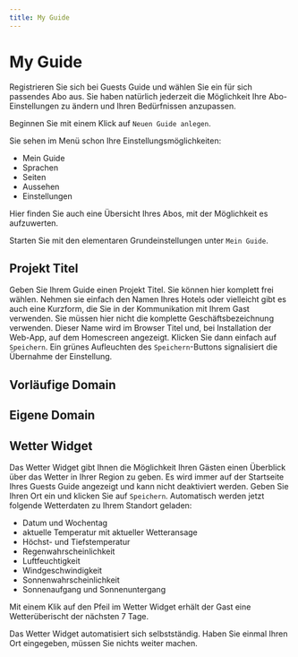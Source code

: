 ```yaml
---
title: My Guide
---
```

# My Guide

Registrieren Sie sich bei Guests Guide und wählen Sie ein für sich passendes Abo aus. Sie haben natürlich jederzeit die Möglichkeit Ihre Abo-Einstellungen zu ändern und Ihren Bedürfnissen anzupassen.

Beginnen Sie mit einem Klick auf `Neuen Guide anlegen`. 

Sie sehen im Menü schon Ihre Einstellungsmöglichkeiten:

- Mein Guide
- Sprachen
- Seiten
- Aussehen
- Einstellungen

Hier finden Sie auch eine Übersicht Ihres Abos, mit der Möglichkeit es aufzuwerten.

Starten Sie mit den elementaren Grundeinstellungen unter `Mein Guide`.

## Projekt Titel

Geben Sie Ihrem Guide einen Projekt Titel. Sie können hier komplett frei wählen. Nehmen 
sie einfach den Namen Ihres Hotels oder vielleicht gibt es auch eine Kurzform, die Sie in der Kommunikation mit Ihrem Gast verwenden. Sie müssen hier nicht die komplette Geschäftsbezeichnung verwenden. Dieser Name wird im Browser Titel und, bei Installation der Web-App, auf dem Homescreen angezeigt.
Klicken Sie dann einfach auf `Speichern`. Ein grünes Aufleuchten des `Speichern`-Buttons signalisiert die Übernahme der Einstellung.

## Vorläufige Domain

## Eigene Domain

## Wetter Widget

Das Wetter Widget gibt Ihnen die Möglichkeit Ihren Gästen einen Überblick über das Wetter in Ihrer Region zu geben. Es wird immer auf der Startseite Ihres Guests Guide angezeigt und kann nicht deaktiviert werden.
Geben Sie Ihren Ort ein und klicken Sie auf `Speichern`. Automatisch werden jetzt folgende Wetterdaten zu Ihrem Standort geladen:

- Datum und Wochentag
- aktuelle Temperatur mit aktueller Wetteransage
- Höchst- und Tiefstemperatur
- Regenwahrscheinlichkeit
- Luftfeuchtigkeit
- Windgeschwindigkeit
- Sonnenwahrscheinlichkeit
- Sonnenaufgang und Sonnenuntergang

Mit einem Klik auf den Pfeil im Wetter Widget erhält der Gast eine Wetterüberischt der nächsten 7 Tage.

Das Wetter Widget automatisiert sich selbstständig. Haben Sie einmal Ihren Ort eingegeben, müssen Sie nichts weiter machen.
